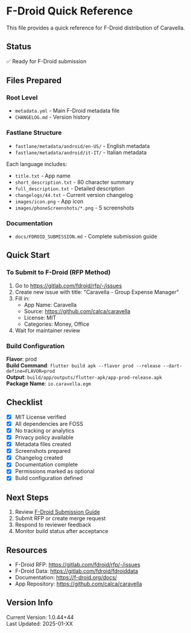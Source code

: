 # F-Droid Quick Reference

This file provides a quick reference for F-Droid distribution of Caravella.

## Status
✅ Ready for F-Droid submission

## Files Prepared

### Root Level
- `metadata.yml` - Main F-Droid metadata file
- `CHANGELOG.md` - Version history

### Fastlane Structure
- `fastlane/metadata/android/en-US/` - English metadata
- `fastlane/metadata/android/it-IT/` - Italian metadata

Each language includes:
- `title.txt` - App name
- `short_description.txt` - 80 character summary
- `full_description.txt` - Detailed description
- `changelogs/44.txt` - Current version changelog
- `images/icon.png` - App icon
- `images/phoneScreenshots/*.png` - 5 screenshots

### Documentation
- `docs/FDROID_SUBMISSION.md` - Complete submission guide

## Quick Start

### To Submit to F-Droid (RFP Method)

1. Go to https://gitlab.com/fdroid/rfp/-/issues
2. Create new issue with title: "Caravella - Group Expense Manager"
3. Fill in:
   - App Name: Caravella
   - Source: https://github.com/calca/caravella
   - License: MIT
   - Categories: Money, Office
4. Wait for maintainer review

### Build Configuration

**Flavor**: prod  
**Build Command**: `flutter build apk --flavor prod --release --dart-define=FLAVOR=prod`  
**Output**: `build/app/outputs/flutter-apk/app-prod-release.apk`  
**Package Name**: `io.caravella.egm`

## Checklist

- [x] MIT License verified
- [x] All dependencies are FOSS
- [x] No tracking or analytics
- [x] Privacy policy available
- [x] Metadata files created
- [x] Screenshots prepared
- [x] Changelog created
- [x] Documentation complete
- [x] Permissions marked as optional
- [x] Build configuration defined

## Next Steps

1. Review [F-Droid Submission Guide](../docs/FDROID_SUBMISSION.md)
2. Submit RFP or create merge request
3. Respond to reviewer feedback
4. Monitor build status after acceptance

## Resources

- F-Droid RFP: https://gitlab.com/fdroid/rfp/-/issues
- F-Droid Data: https://gitlab.com/fdroid/fdroiddata
- Documentation: https://f-droid.org/docs/
- App Repository: https://github.com/calca/caravella

## Version Info

Current Version: 1.0.44+44  
Last Updated: 2025-01-XX
